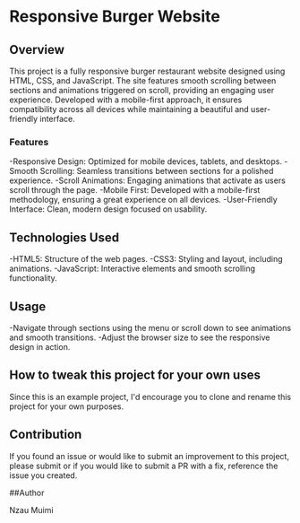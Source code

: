 # Responsive Burger Website

## Overview

This project is a fully responsive burger restaurant website designed using HTML, CSS, and JavaScript. The site features smooth scrolling between sections and animations triggered on scroll, providing an engaging user experience. Developed with a mobile-first approach, it ensures compatibility across all devices while maintaining a beautiful and user-friendly interface.

### Features

-Responsive Design: Optimized for mobile devices, tablets, and desktops.
-Smooth Scrolling: Seamless transitions between sections for a polished experience.
-Scroll Animations: Engaging animations that activate as users scroll through the page.
-Mobile First: Developed with a mobile-first methodology, ensuring a great experience on all devices.
-User-Friendly Interface: Clean, modern design focused on usability.

## Technologies Used

-HTML5: Structure of the web pages.
-CSS3: Styling and layout, including animations.
-JavaScript: Interactive elements and smooth scrolling functionality.

## Usage

-Navigate through sections using the menu or scroll down to see animations and smooth transitions.
-Adjust the browser size to see the responsive design in action.

## How to tweak this project for your own uses

Since this is an example project, I'd encourage you to clone and rename this project for your own purposes.

## Contribution

If you found an issue or would like to submit an improvement to this project, please submit or if you would like to submit a PR with a fix, reference the issue you created.

##Author

Nzau Muimi

